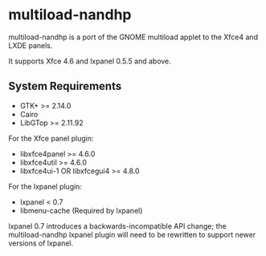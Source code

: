 multiload-nandhp
================

multiload-nandhp is a port of the GNOME multiload applet to the Xfce4 and LXDE
panels.

It supports Xfce 4.6 and lxpanel 0.5.5 and above.

System Requirements
-------------------

- GTK+                          >= 2.14.0
- Cairo
- LibGTop                       >= 2.11.92

For the Xfce panel plugin:

- libxfce4panel                 >= 4.6.0
- libxfce4util                  >= 4.6.0
- libxfce4ui-1 OR libxfcegui4   >= 4.8.0

For the lxpanel plugin:

- lxpanel                       <  0.7
- libmenu-cache     (Required by lxpanel)

lxpanel 0.7 introduces a backwards-incompatible API change; the
multiload-nandhp lxpanel plugin will need to be rewritten to support
newer versions of lxpanel.
